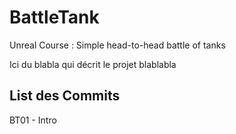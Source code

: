 # BattleTank
Unreal Course : Simple head-to-head battle of tanks

Ici du blabla qui décrit le projet
blablabla

## List des Commits 
BT01 - Intro
